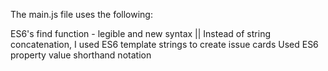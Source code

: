 The main.js file uses the following:

ES6's find function - legible and new syntax || 
Instead of string concatenation, I used ES6 template strings to create issue cards
Used ES6 property value shorthand notation


